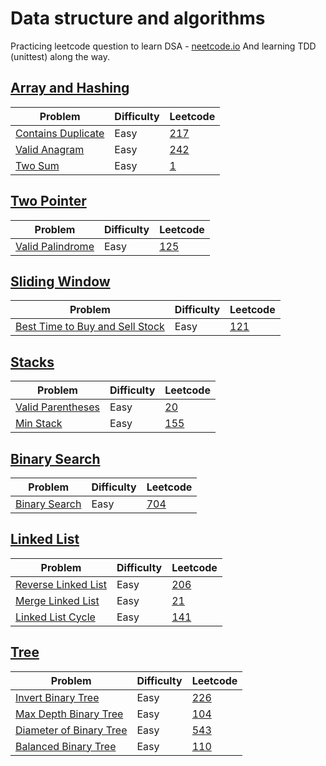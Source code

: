 # Data structure and algorithms 
Practicing leetcode question to learn DSA - [neetcode.io](neetcode.io)
And learning TDD (unittest) along the way.



## [Array and Hashing](/Array%20%26%20Hashing/)

Problem | Difficulty | Leetcode
--------|-----------|----------------------------------------------------
[Contains Duplicate](Array%20&%20Hashing/contains_duplicate.py)| Easy | [217](https://leetcode.com/problems/contains-duplicate/)
[Valid Anagram](Array%20&%20Hashing/valid_anagram.py) | Easy | [242](https://leetcode.com/problems/valid-anagram/)
[Two Sum](Array%20&%20Hashing/two_sum.py) | Easy | [1](https://leetcode.com/problems/two-sum/)



## [Two Pointer](/Two%20Pointer/)

Problem | Difficulty | Leetcode
--------|-----------|----------------------------------------------------
[Valid Palindrome](/Two%20Pointer/valid_palindrome.py)| Easy | [125](https://leetcode.com/problems/valid-palindrome/)



## [Sliding Window](/Sliding%20Window/)

Problem | Difficulty | Leetcode
--------|-----------|----------------------------------------------------
[Best Time to Buy and Sell Stock](/Sliding%20Window/buy_sell_stock.py)| Easy | [121](https://leetcode.com/problems/best-time-to-buy-and-sell-stock/)



## [Stacks](/Stack/)

Problem | Difficulty | Leetcode
--------|-----------|----------------------------------------------------
[Valid Parentheses](/Stack/valid_parentheses.py)| Easy | [20](https://leetcode.com/problems/valid-parentheses/)
[Min Stack](/Stack/min_stack.py)| Easy  | [155](https://leetcode.com/problems/min-stack/)


## [Binary Search](/Binary%20Search/)

Problem | Difficulty | Leetcode
--------|-----------|----------------------------------------------------
[Binary Search](/Binary%20Search/binary_search.py)| Easy | [704](https://leetcode.com/problems/binary-search/)



## [Linked List](/Linked%20List/)

Problem | Difficulty | Leetcode
--------|-----------|----------------------------------------------------
[Reverse Linked List](/Linked%20List/)| Easy | [206](https://leetcode.com/problems/reverse-linked-list/)
[Merge Linked List](/Linked%20List/merge_linked_list.py)| Easy | [21](https://leetcode.com/problems/merge-two-sorted-lists/)
[Linked List Cycle](Linked%20List/linked_list_cycle.py) | Easy | [141](https://leetcode.com/problems/linked-list-cycle/)


## [Tree](/Tree/)

Problem | Difficulty | Leetcode
--------|-----------|----------------------------------------------------
[Invert Binary Tree](/Tree/invert_binary_tree.py)| Easy | [226](https://leetcode.com/problems/invert-binary-tree/)
[Max Depth Binary Tree](/Tree/max_depth_binary_tree.py) | Easy | [104](https://leetcode.com/problems/maximum-depth-of-binary-tree/)
[Diameter of Binary Tree](/Tree/diameter_of_binary_tree.py) | Easy | [543](https://leetcode.com/problems/diameter-of-binary-tree/)
[Balanced Binary Tree](Tree/balanced_binary_tree.py) | Easy | [110](https://leetcode.com/problems/balanced-binary-tree/)